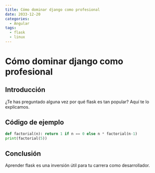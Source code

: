 ```yaml
---
title: Cómo dominar django como profesional
date: 2033-12-20
categories:
  - Angular
tags:
  - flask
  - linux
---
```


# Cómo dominar django como profesional

## Introducción

¿Te has preguntado alguna vez por qué flask es tan popular? Aquí te lo explicamos.

## Código de ejemplo

```python
def factorial(n): return 1 if n == 0 else n * factorial(n-1)
print(factorial(5))
```

## Conclusión

Aprender flask es una inversión útil para tu carrera como desarrollador.